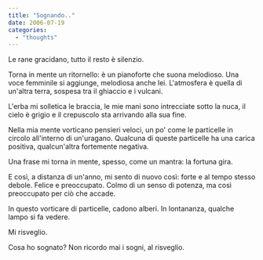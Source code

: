 ```yaml
---
title: "Sognando.."
date: 2006-07-19
categories: 
  - "thoughts"
---
```


Le rane gracidano, tutto il resto è silenzio.

Torna in mente un ritornello: è un pianoforte che suona melodioso. Una voce femminile si aggiunge, melodiosa anche lei. L'atmosfera è quella di un'altra terra, sospesa tra il ghiaccio e i vulcani.

L'erba mi solletica le braccia, le mie mani sono intrecciate sotto la nuca, il cielo è grigio e il crepuscolo sta arrivando alla sua fine.

Nella mia mente vorticano pensieri veloci, un po' come le particelle in circolo all'interno di un'uragano. Qualcuna di queste particelle ha una carica positiva, qualcun'altra fortemente negativa.

Una frase mi torna in mente, spesso, come un mantra: la fortuna gira.

E così, a distanza di un'anno, mi sento di nuovo così: forte e al tempo stesso debole. Felice e preoccupato. Colmo di un senso di potenza, ma così preoccupato per ciò che accade.

In questo vorticare di particelle, cadono alberi. In lontananza, qualche lampo si fa vedere.

Mi risveglio.

Cosa ho sognato? Non ricordo mai i sogni, al risveglio.
